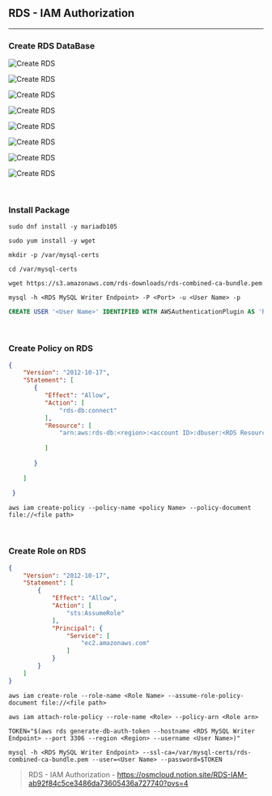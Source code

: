 ## RDS - IAM Authorization
---
### Create RDS DataBase

![Create RDS](https://github.com/IlIllIlllIllll/AWS/raw/main/RDS/RDS%20IAM%20Authorization/img/image-1.png)

![Create RDS](https://github.com/IlIllIlllIllll/AWS/raw/main/RDS/RDS%20IAM%20Authorization/img/image-2.png)

![Create RDS](https://github.com/IlIllIlllIllll/AWS/raw/main/RDS/RDS%20IAM%20Authorization/img/image-3.png)

![Create RDS](https://github.com/IlIllIlllIllll/AWS/raw/main/RDS/RDS%20IAM%20Authorization/img/image-4.png)

![Create RDS](https://github.com/IlIllIlllIllll/AWS/raw/main/RDS/RDS%20IAM%20Authorization/img/image-5.png)

![Create RDS](https://github.com/IlIllIlllIllll/AWS/raw/main/RDS/RDS%20IAM%20Authorization/img/image-6.png)

![Create RDS](https://github.com/IlIllIlllIllll/AWS/raw/main/RDS/RDS%20IAM%20Authorization/img/image-7.png)

![Create RDS](https://github.com/IlIllIlllIllll/AWS/raw/main/RDS/RDS%20IAM%20Authorization/img/image-8.png)


<br>

### Install Package
```
sudo dnf install -y mariadb105
```

```
sudo yum install -y wget
```

```
mkdir -p /var/mysql-certs
```

```
cd /var/mysql-certs
```

```
wget https://s3.amazonaws.com/rds-downloads/rds-combined-ca-bundle.pem
```

```shell
mysql -h <RDS MySQL Writer Endpoint> -P <Port> -u <User Name> -p
```

```sql
CREATE USER '<User Name>' IDENTIFIED WITH AWSAuthenticationPlugin AS 'RDS';
```

<br>

### Create Policy on RDS
```json
{
    "Version": "2012-10-17",
    "Statement": [
       {
          "Effect": "Allow", 
          "Action": [
              "rds-db:connect"
          ],
          "Resource": [
              "arn:aws:rds-db:<region>:<account ID>:dbuser:<RDS Resource ID>/<RDS User Name>"
 
          ]
 
       }
 
    ]
 
 }
```

```
aws iam create-policy --policy-name <policy Name> --policy-document file://<file path>
```

<br>

### Create Role on RDS
```json
{
    "Version": "2012-10-17",
    "Statement": [
        {
            "Effect": "Allow",
            "Action": [
                "sts:AssumeRole"
            ],
            "Principal": {
                "Service": [
                    "ec2.amazonaws.com"
                ]
            }
        }
    ]
}
```

```
aws iam create-role --role-name <Role Name> --assume-role-policy-document file://<file path>
```

```
aws iam attach-role-policy --role-name <Role> --policy-arn <Role arn>
```

```
TOKEN="$(aws rds generate-db-auth-token --hostname <RDS MySQL Writer Endpoint> --port 3306 --region <Region> --username <User Name>)"
```

```shell
mysql -h <RDS MySQL Writer Endpoint> --ssl-ca=/var/mysql-certs/rds-combined-ca-bundle.pem --user=<User Name> --password=$TOKEN
```

> RDS - IAM Authorization - https://osmcloud.notion.site/RDS-IAM-ab92f84c5ce3486da73605436a727740?pvs=4